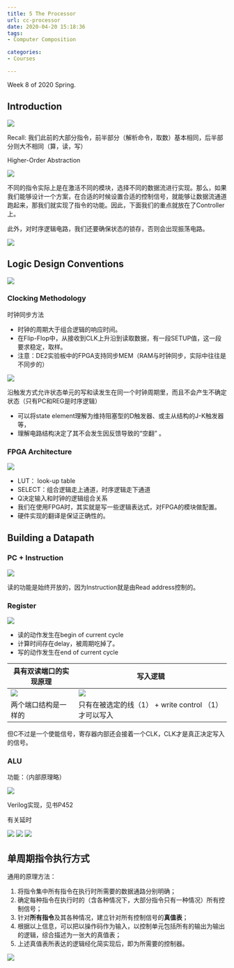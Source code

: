 ```yaml
---
title: 5 The Processor
url: cc-processor
date: 2020-04-20 15:18:36
tags: 
- Computer Composition

categories: 
- Courses

---
```


Week 8 of 2020 Spring.

<!-- more -->



## Introduction

![](./img/04-20-15-22-12.png)

Recall: 我们此前的大部分指令，前半部分（解析命令，取数）基本相同，后半部分则大不相同（算，读，写）

Higher-Order Abstraction

![](./img/04-20-15-22-45.png)

不同的指令实际上是在激活不同的模块，选择不同的数据流进行实现。那么，如果我们能够设计一个方案，在合适的时候设置合适的控制信号，就能够让数据流通道跑起来，那我们就实现了指令的功能。因此，下面我们的重点就放在了Controller上。

此外，对时序逻辑电路，我们还要确保状态的锁存，否则会出现振荡电路。

![](./img/04-20-15-29-56.png)


## Logic Design Conventions

![](./img/04-22-08-09-02.png)

### Clocking Methodology
时钟同步方法

- 时钟的周期大于组合逻辑的响应时间。
- 在Flip-Flop中，从接收到CLK上升沿到读取数据，有一段SETUP值，这一段要求稳定，取样。
- 注意：DE2实验板中的FPGA支持同步MEM（RAM与时钟同步，实际中往往是不同步的）

![](./img/04-22-08-16-04.png)

沿触发方式允许状态单元的写和读发生在同一个时钟周期里，而且不会产生不确定状态（只有PC和REG是时序逻辑）
- 可以将state element理解为维持阻塞型的D触发器、或主从结构的J-K触发器等，
- 理解电路结构决定了其不会发生因反馈导致的“空翻” 。

### FPGA Architecture

![](./img/04-22-08-16-34.png)

- LUT： look-up table
- SELECT：组合逻辑走上通道，时序逻辑走下通道
- Q决定输入和时钟的逻辑组合关系
- 我们在使用FPGA时，其实就是写一些逻辑表达式，对FPGA的模块做配置。
- 硬件实现的翻译是保证正确性的。

## Building a Datapath

### PC + Instruction

![](./img/04-22-08-26-50.png)

读的功能是始终开放的，因为Instruction就是由Read address控制的。

### Register

![](./img/04-22-08-39-00.png)
- 读的动作发生在begin of current cycle
- 计算时间存在delay，被周期吃掉了。
- 写的动作发生在end of current cycle

具有双读端口的实现原理 | 写入逻辑
--- | ---
![](./img/04-22-08-39-48.png) | ![](./img/04-22-08-40-06.png)
两个端口结构是一样的 | 只有在被选定的线（1） + write control （1） 才可以写入

但C不过是一个使能信号，寄存器内部还会接着一个CLK，CLK才是真正决定写入的信号。

### ALU

功能：（内部原理略）

![](./img/04-22-08-43-22.png)

Verilog实现，见书P452

有关延时

![](./img/04-22-09-46-04.png)
![](./img/04-22-09-46-16.png)
![](./img/04-22-09-46-32.png)
## 单周期指令执行方式

通用的原理方法：
1. 将指令集中所有指令在执行时所需要的数据通路分别明确；
2. 确定每种指令在执行时的（含各种情况下，大部分指令只有一种情况）所有控制信号；
3. 针对**所有指令**及其各种情况，建立针对所有控制信号的**真值表**；
4. 根据以上信息，可以把以操作码作为输入，以控制单元包括所有的输出为输出的逻辑，综合描述为一张大的真值表；
5. 上述真值表所表达的逻辑经化简实现后，即为所需要的控制器。

![](./img/04-22-09-39-46.png)